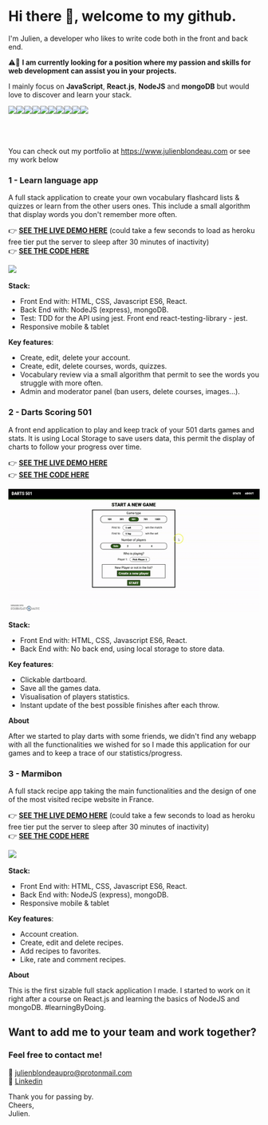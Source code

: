 # Hi there 👋, welcome to my github.

I'm Julien, a developer who likes to write code both in the front and back end. 

:warning::briefcase: **I am currently looking for a position where my passion and skills for web development can assist you in your projects.**

I mainly focus on **JavaScript**, **React.js**, **NodeJS** and **mongoDB** but would love to discover and learn your stack. <br/>


<img align="left"  height="28px" src="https://upload.wikimedia.org/wikipedia/commons/d/de/HTML5_oval_logo.png">
<img align="left" height="26px" src="https://upload.wikimedia.org/wikipedia/commons/thumb/d/d5/CSS3_logo_and_wordmark.svg/544px-CSS3_logo_and_wordmark.svg.png">
<img align="left" height="26px" src="https://upload.wikimedia.org/wikipedia/commons/thumb/6/6a/JavaScript-logo.png/900px-JavaScript-logo.png">
<img align="left" height="26px" src="https://upload.wikimedia.org/wikipedia/commons/thumb/4/47/React.svg/768px-React.svg.png">
<img align="left" height="26px" src="https://upload.wikimedia.org/wikipedia/commons/thumb/7/7e/Node.js_logo_2015.svg/887px-Node.js_logo_2015.svg.png"> 
<img align="left" height="26px" src="https://upload.wikimedia.org/wikipedia/commons/thumb/9/93/MongoDB_Logo.svg/768px-MongoDB_Logo.svg.png"> 
<img align="left" height="26px" src="https://upload.wikimedia.org/wikipedia/commons/thumb/e/e0/Git-logo.svg/768px-Git-logo.svg.png"> 
<img align="left" height="26px" src="https://upload.wikimedia.org/wikipedia/commons/thumb/d/db/Npm-logo.svg/810px-Npm-logo.svg.png"> 
<img align="left" height="26px" src="https://external-content.duckduckgo.com/iu/?u=https%3A%2F%2Fmiro.medium.com%2Fmax%2F956%2F1*Ov3_LfV1tNqb0PMioxvpaw.png&f=1&nofb=1"> 
<img align="left" height="26px" src="https://upload.wikimedia.org/wikipedia/commons/thumb/4/4c/Typescript_logo_2020.svg/768px-Typescript_logo_2020.svg.png">  <br/> <br/>

<br/>
<br/>

You can check out my portfolio at https://www.julienblondeau.com or see my work below

### 1 - Learn language app
A full stack application to create your own vocabulary flashcard lists & quizzes or learn from the other users ones. This include a small algorithm that display words you don't remember more often.

:point_right: **<a href="http://learnyourway.herokuapp.com/">SEE THE LIVE DEMO HERE</a>** (could take a few seconds to load as heroku free tier put the server to sleep after 30 minutes of inactivity) <br />
:point_right: **<a href="https://github.com/BlondeauJulien/language-app">SEE THE CODE HERE</a>**
  
<img src="/images/learnlanguagevideo.gif">

**Stack:** 
* Front End with: HTML, CSS, Javascript ES6, React.
* Back End with: NodeJS (express), mongoDB.
* Test: TDD for the API using jest. Front end react-testing-library - jest.
* Responsive mobile & tablet

**Key features**:
 * Create, edit, delete your account.
 * Create, edit, delete courses, words, quizzes.
 * Vocabulary review via a small algorithm that permit to see the words you struggle with more often.
 * Admin and moderator panel (ban users, delete courses, images...).

### 2 - Darts Scoring 501
A front end application to play and keep track of your 501 darts games and stats. It is using Local Storage to save users data, this permit the display of charts to follow your progress over time.

:point_right: **<a href="https://blondeaujulien.github.io/dart-scoring/">SEE THE LIVE DEMO HERE</a>** <br />
:point_right: **<a href="https://github.com/BlondeauJulien/dart-scoring">SEE THE CODE HERE</a>**
  
<img src="/images/scoringdartspresentation.gif">

**Stack:** 
* Front End with: HTML, CSS, Javascript ES6, React.
* Back End with: No back end, using local storage to store data.

**Key features**:
 * Clickable dartboard.
 * Save all the games data.
 * Visualisation of players statistics.
 * Instant update of the best possible finishes after each throw.

**About**

After we started to play darts with some friends, we didn't find any webapp with all the functionalities we wished for so I made this application for our games and to keep a trace of our statistics/progress. 

### 3 - Marmibon
A full stack recipe app taking the main functionalities and the design of one of the most visited recipe website in France.

:point_right: **<a href="https://marmibon.herokuapp.com/">SEE THE LIVE DEMO HERE</a>** (could take a few seconds to load as heroku free tier put the server to sleep after 30 minutes of inactivity)  <br /> 
:point_right: **<a href="https://github.com/BlondeauJulien/Marmibon-recipe">SEE THE CODE HERE</a>**
  
<img src="/images/marmibonpresentation.gif">

**Stack:** 
* Front End with: HTML, CSS, Javascript ES6, React.
* Back End with: NodeJS (express), mongoDB.
* Responsive mobile & tablet

**Key features**:
 * Account creation.
 * Create, edit and delete recipes.
 * Add recipes to favorites.
 * Like, rate and comment recipes.

 **About**

This is the first sizable full stack application I made. I started to work on it right after a course on React.js and learning the basics of NodeJS and mongoDB. #learningByDoing.

## Want to add me to your team and work together? 
### Feel free to contact me!

:e-mail: julienblondeaupro@protonmail.com <br/>
:briefcase: <a href="https://www.linkedin.com/in/julien-blondeau-61a0541b5/">Linkedin</a>

Thank you for passing by. <br/>
Cheers, <br/>
Julien.
